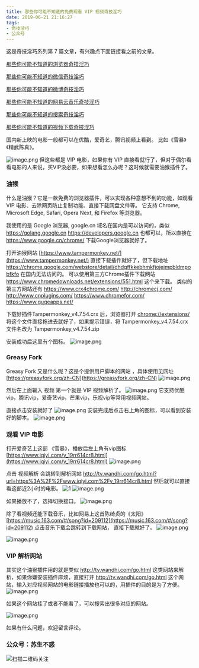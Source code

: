 ```yaml
---
title: 那些你可能不知道的免费观看 VIP 视频奇技淫巧
date: 2019-06-21 21:16:27
tags:
- 奇技淫巧
- 公众号
---
```

这是奇技淫巧系列第 7 篇文章，有兴趣点下面链接看之前的文章。

[那些你可能不知道的浏览器奇技淫巧](https://mp.weixin.qq.com/s/-cSjrvkibYGp5Fx8gCTFuw)

[那些你可能不知道的微信奇技淫巧](https://mp.weixin.qq.com/s/eGDO0Y8el_dsEyriCoAgog)

[那些你可能不知道的微博奇技淫巧](https://mp.weixin.qq.com/s/j7VhoZXmUTnOWC5C_B8jlQ)

[那些你可能不知道的网易云音乐奇技淫巧](https://mp.weixin.qq.com/s/LtI2piwAIDXA590NEsXvuw)

 [那些你可能不知道的搜索奇技淫巧](https://mp.weixin.qq.com/s?__biz=MzIyMjg2ODExMA==&mid=2247483979&idx=1&sn=0735daa1d805b66d346ed0e8e60a841f&scene=21#wechat_redirect)

[那些你可能不知道的视频下载奇技淫巧](https://mp.weixin.qq.com/s?__biz=MzIyMjg2ODExMA==&mid=2247483983&idx=1&sn=f0e1d9a8e22caf609d6c21431a530186&chksm=e827a5aedf502cb8b72f2036054753fcfd9c20c28b9fbccdeae619a254a80e1024f18ba06523&token=457023358&lang=zh_CN#rd)


国内新上映的电影一般都可以在优酷，爱奇艺，腾讯视频上看到。
比如《雪暴》《精武陈真》。


![image.png](https://upload-images.jianshu.io/upload_images/17817191-19467e0d685551a3.png?imageMogr2/auto-orient/strip%7CimageView2/2/w/1240)
但这些都是 VIP 电影，如果你有 VIP 直接看就行了，但对于偶尔看看电影的人来说，买VIP没必要，如果想看怎么办呢？这时候就需要油猴插件了。
### 油猴
什么是油猴？它是一款免费的浏览器插件，可以实现各种意想不到的功能，如观看 VIP 电影、去除网页防止复制功能、直接下载网盘文件等。
 它支持 Chrome, Microsoft Edge, Safari, Opera Next, 和 Firefox 等浏览器。

我使用的是 Google 浏览器, google.cn 域名在国内是可以访问的，类似 https://golang.google.cn
https://developers.google.cn 也都可以，所以直接在 https://www.google.cn/chrome/ 下载Google浏览器就好了。

打开油猴网站 [https://www.tampermonkey.net/](https://www.tampermonkey.net/)
直接下载插件就好了，但下载地址 https://chrome.google.com/webstore/detail/dhdgffkkebhmkfjojejmpbldmpobfkfo 在国内无法访问的。
可以使用第三方Chrome插件下载网站 https://www.chromedownloads.net/extensions/551.html 这个来下载。
类似的第三方网站还有 https://www.crx4chrome.com/  http://chromecj.com/ http://www.cnplugins.com/ https://www.chromefor.com/
https://www.gugeapps.net/ 

下载好插件Tampermonkey_v4.7.54.crx 后，浏览器打开 [chrome://extensions/](chrome://extensions/)
将这个文件直接拖进去就好了，如果提示错误，将 Tampermonkey_v4.7.54.crx 文件名改为 Tampermonkey_v4.7.54.zip

安装成功后这里有个图标。
![image.png](https://upload-images.jianshu.io/upload_images/17817191-19240f823537edcf.png?imageMogr2/auto-orient/strip%7CimageView2/2/w/1240)

 ### Greasy Fork

Greasy Fork 又是什么呢？这是个提供用户脚本的网站 ，具体使用见网址[https://greasyfork.org/zh-CN](https://greasyfork.org/zh-CN)
![image.png](https://upload-images.jianshu.io/upload_images/17817191-9e1be6d6b321ab4b.png?imageMogr2/auto-orient/strip%7CimageView2/2/w/1240)

然后在上面输入 视频 第一个就是 VIP 视频解析了。
![image.png](https://upload-images.jianshu.io/upload_images/17817191-39b5cb97093df486.png?imageMogr2/auto-orient/strip%7CimageView2/2/w/1240)
它支持优酷vip，腾讯vip，爱奇艺vip，芒果vip，乐视vip等常用视频网站。

 直接点击安装就好了 
![image.png](https://upload-images.jianshu.io/upload_images/17817191-6cc679e63da0ab53.png?imageMogr2/auto-orient/strip%7CimageView2/2/w/1240)
安装完成后点击右上角的图标，可以看到安装好的脚本。
![image.png](https://upload-images.jianshu.io/upload_images/17817191-da31aea108e3fa37.png?imageMogr2/auto-orient/strip%7CimageView2/2/w/1240)
### 观看 VIP 电影
打开爱奇艺上这部 《雪暴》，播放后左上角有vip图标 [https://www.iqiyi.com/v_19rr614cr8.html](https://www.iqiyi.com/v_19rr614cr8.html)
![image.png](https://upload-images.jianshu.io/upload_images/17817191-d2a453a657d33090.png?imageMogr2/auto-orient/strip%7CimageView2/2/w/1240)

点击 视频解析 会跳转到解析网站 http://tv.wandhi.com/go.html?url=https%3A%2F%2Fwww.iqiyi.com%2Fv_19rr614cr8.html  然后就可以直接看这部近2小时的电影。
![ 1](https://upload-images.jianshu.io/upload_images/17817191-e22ad32e2b58025d.png?imageMogr2/auto-orient/strip%7CimageView2/2/w/1240)
![image.png](https://upload-images.jianshu.io/upload_images/17817191-e35665d2c2891cdd.png?imageMogr2/auto-orient/strip%7CimageView2/2/w/1240)

如果播放不了，选择切换接口。
![image.png](https://upload-images.jianshu.io/upload_images/17817191-cc3825181e7c53c3.png?imageMogr2/auto-orient/strip%7CimageView2/2/w/1240)


除了看视频还能下载音乐，比如网易上这首陈绮贞的《太阳》 [https://music.163.com/#/song?id=209112](https://music.163.com/#/song?id=209112)
点击音乐下载会跳转到下载网站， 直接下载就好了。
![image.png](https://upload-images.jianshu.io/upload_images/17817191-46c263c0682bf6fa.png?imageMogr2/auto-orient/strip%7CimageView2/2/w/1240)

![image.png](https://upload-images.jianshu.io/upload_images/17817191-b37f8b4749554d06.png?imageMogr2/auto-orient/strip%7CimageView2/2/w/1240)

### VIP 解析网站
其实这个油猴插件用的就是类似 http://tv.wandhi.com/go.html 这类网站来解析，如果你嫌安装插件麻烦，直接打开  http://tv.wandhi.com/go.html 这个网站，输入对应视频网站的电影链接播放也可以的，用插件的目的是为了方便。
 ![image.png](https://upload-images.jianshu.io/upload_images/17817191-642b76ff4e38a9ed.png?imageMogr2/auto-orient/strip%7CimageView2/2/w/1240)

如果这个网站挂了或者不能看了，可以搜索出很多对应的网站。

![image.png](https://upload-images.jianshu.io/upload_images/17817191-abad1a032bc57ed3.png?imageMogr2/auto-orient/strip%7CimageView2/2/w/1240)


如果有什么问题，欢迎留言评论。


### 公众号：苏生不惑
 ![扫描二维码关注](https://upload-images.jianshu.io/upload_images/17817191-6e0079f95d4c0338.jpg?imageMogr2/auto-orient/strip%7CimageView2/2/w/1240)








